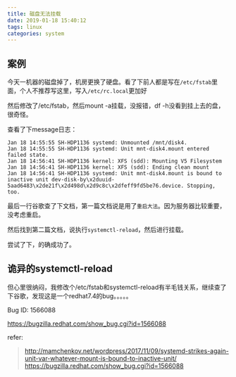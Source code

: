 ```yaml
---
title: 磁盘无法挂载
date: 2019-01-18 15:40:12
tags: linux
categories: system
---
```


## 案例

今天一机器的磁盘掉了，机房更换了硬盘。看了下前人都是写在`/etc/fstab`里面，个人不推荐写这里，写入`/etc/rc.local`更加好

然后修改了/etc/fstab，然后mount -a挂载，没报错，df -h没看到挂上去的盘，很奇怪。

<!-- more -->

查看了下message日志：
```
Jan 18 14:55:55 SH-HDP1136 systemd: Unmounted /mnt/disk4.
Jan 18 14:55:55 SH-HDP1136 systemd: Unit mnt-disk4.mount entered failed state.
Jan 18 14:56:41 SH-HDP1136 kernel: XFS (sdd): Mounting V5 Filesystem
Jan 18 14:56:41 SH-HDP1136 kernel: XFS (sdd): Ending clean mount
Jan 18 14:56:41 SH-HDP1136 systemd: Unit mnt-disk4.mount is bound to inactive unit dev-disk-by\x2duuid-5aad6483\x2de21f\x2d498d\x2d9c8c\x2dfeff9fd5be76.device. Stopping, too.
```

最后一行谷歌查了下文档，第一篇文档说是用了`重启大法`。因为服务器比较重要，没考虑重启。

然后找到第二篇文档，说执行`systemctl-reload`，然后进行挂载。

尝试了下，的确成功了。

## 诡异的systemctl-reload

但心里很纳闷，我修改个/etc/fstab和systemctl-reload有半毛钱关系，继续查了下谷歌，发现这是一个redhat7.4的bug。。。。。

Bug ID: 1566088

https://bugzilla.redhat.com/show_bug.cgi?id=1566088





refer:
> http://mamchenkov.net/wordpress/2017/11/09/systemd-strikes-again-unit-var-whatever-mount-is-bound-to-inactive-unit/
> https://bugzilla.redhat.com/show_bug.cgi?id=1566088
